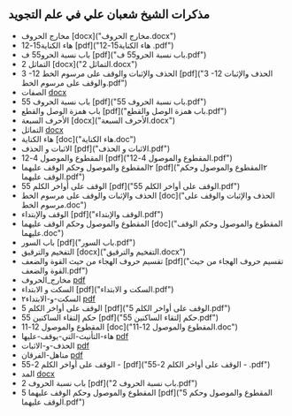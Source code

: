 ## مذكرات الشيخ شعبان علي في علم التجويد
- مخارج الحروف [docx]("مخارج الحروف.docx")
- هاء الكناية15-12  [pdf]("هاء الكناية15-12 .pdf")
- باب نسبة الحرو55 ف [pdf]("باب نسبة الحرو55 ف.pdf")
- التماثل 2 [docx]("التماثل 2.docx")
- 3 -12 الحذف والإثبات والوقف على مرسوم الخط [pdf]("3 -12 الحذف والإثبات والوقف على مرسوم الخط.pdf")
- الصفات [docx]("الصفات.docx")
- 55 باب نسبة الحروف [pdf]("55 باب نسبة الحروف.pdf")
- باب همزة الوصل والقطع [pdf]("باب همزة الوصل والقطع.pdf")
- الأحرف السبعة [docx]("الأحرف السبعة.docx")
- التماثل [docx]("التماثل.docx")
- هاء الكناية [doc]("هاء الكناية.doc")
- الاثبات و الحذف [pdf]("الاثبات و الحذف.pdf")
- المقطوع والموصول 4-12 [pdf]("المقطوع والموصول 4-12.pdf")
- ٢المقطوع والموصول وحكم الوقف عليهما [pdf]("٢المقطوع والموصول وحكم الوقف عليهما.pdf")
- 55 الوقف على أواخر الكلم [pdf]("55 الوقف على أواخر الكلم.pdf")
- الحذف والإثبات والوقف على مرسوم الخط [doc]("الحذف والإثبات والوقف على مرسوم الخط.doc")
- الوقف والإبتداء [pdf]("الوقف والإبتداء.pdf")
- المقطوع والموصول وحكم الوقف عليهما [doc]("المقطوع والموصول وحكم الوقف عليهما.doc")
- باب السور [pdf]("باب السور.pdf")
- التفخيم والترقيق [docx]("التفخيم والترقيق.docx")
- تقسيم حروف الهجاء من حيث القوة والضعف [pdf]("تقسيم حروف الهجاء من حيث القوة والضعف.pdf")
- مخارج_الحروف [pdf]("مخارج_الحروف.pdf")
- السكت و الابتداء [pdf]("السكت و الابتداء.pdf")
- السكت-و-الابتداء٢ [pdf]("السكت-و-الابتداء٢.pdf")
- الوقف على أواخر الكلم 5 [pdf]("الوقف على أواخر الكلم 5.pdf")
- حكم إلتقاء الساكنين 55 [pdf]("حكم إلتقاء الساكنين 55.pdf")
- المقطوع والموصول 12-11 [doc]("المقطوع والموصول 12-11.doc")
- هاء-التأنيث-التي-يوقف-عليها [pdf]("هاء-التأنيث-التي-يوقف-عليها.pdf")
- الحذف-و-الاثبات [pdf]("الحذف-و-الاثبات.pdf")
- مناهل-الفرقان [pdf]("مناهل-الفرقان.pdf")
- الوقف على أواخر الكلم 2-55 -  [pdf]("الوقف على أواخر الكلم 2-55 - .pdf")
- المد [docx]("المد.docx")
- 2 باب نسبة الحروف [pdf]("2 باب نسبة الحروف.pdf")
- 5 المقطوع والموصول وحكم الوقف عليهما [pdf]("5 المقطوع والموصول وحكم الوقف عليهما.pdf")
